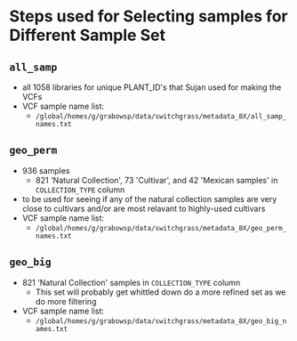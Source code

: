 # Steps used for Selecting samples for Different Sample Set

## `all_samp`
* all 1058 libraries for unique PLANT_ID's that Sujan used for making the VCFs
* VCF sample name list:
  * `/global/homes/g/grabowsp/data/switchgrass/metadata_8X/all_samp_names.txt`

## `geo_perm`
* 936 samples
  * 821 'Natural Collection', 73 'Cultivar', and 42 'Mexican samples' in `COLLECTION_TYPE` column
* to be used for seeing if any of the natural collection samples are very close to cultivars and/or are most relavant to highly-used cultivars
* VCF sample name list:
  * `/global/homes/g/grabowsp/data/switchgrass/metadata_8X/geo_perm_names.txt`

## `geo_big`
* 821 'Natural Collection' samples in `COLLECTION_TYPE` column
  * This set will probably get whittled down do a more refined set as we do more filtering
* VCF sample name list:
  * `/global/homes/g/grabowsp/data/switchgrass/metadata_8X/geo_big_names.txt`

